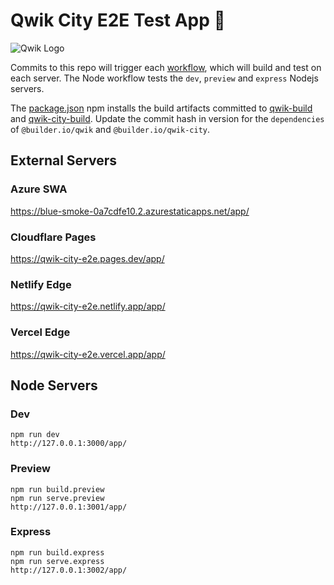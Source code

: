 # Qwik City E2E Test App 🌃

![Qwik Logo](https://user-images.githubusercontent.com/452425/215131129-0ae8d7d8-3612-4fca-bdba-42137d8da75c.png)

Commits to this repo will trigger each [workflow](https://github.com/BuilderIO/qwik-city-e2e/tree/main/.github/workflows), which will build and test on each server. The Node workflow tests the `dev`, `preview` and `express` Nodejs servers.

The [package.json](https://github.com/BuilderIO/qwik-city-e2e/blob/main/package.json) npm installs the build artifacts committed to [qwik-build](https://github.com/BuilderIO/qwik-build) and [qwik-city-build](https://github.com/BuilderIO/qwik-city-build). Update the commit hash in version for the `dependencies` of `@builder.io/qwik` and `@builder.io/qwik-city`.

## External Servers

### Azure SWA

https://blue-smoke-0a7cdfe10.2.azurestaticapps.net/app/

### Cloudflare Pages

https://qwik-city-e2e.pages.dev/app/

### Netlify Edge

https://qwik-city-e2e.netlify.app/app/

### Vercel Edge

https://qwik-city-e2e.vercel.app/app/

## Node Servers

### Dev

    npm run dev
    http://127.0.0.1:3000/app/

### Preview

    npm run build.preview
    npm run serve.preview
    http://127.0.0.1:3001/app/

### Express

    npm run build.express
    npm run serve.express
    http://127.0.0.1:3002/app/
